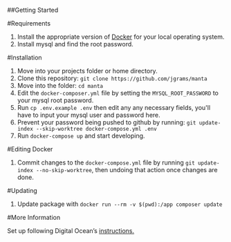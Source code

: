 ##Getting Started

#Requirements

1. Install the appropriate version of [Docker](https://docs.docker.com/install) for your local operating system.
1. Install mysql and find the root password.

#Installation
1. Move into your projects folder or home directory.
1. Clone this repository: `git clone https://github.com/jgrams/manta`
1. Move into the folder: `cd manta`
1. Edit the `docker-composer.yml` file by setting the `MYSQL_ROOT_PASSWORD` to your mysql root password.
1. Run `cp .env.example .env` then edit any any necessary fields, you'll have to input your mysql user and password here. 
1. Prevent your password being pushed to github by running: `git update-index --skip-worktree docker-compose.yml .env`
1. Run `docker-compose up` and start developing.

#Editing Docker

1. Commit changes to the `docker-compose.yml` file by running `git update-index --no-skip-worktree`, then undoing that action once changes are done.

#Updating

1. Update package with `docker run --rm -v $(pwd):/app composer update`

#More Information

Set up following Digital Ocean’s [instructions.](https://www.digitalocean.com/community/tutorials/how-to-set-up-laravel-nginx-and-mysql-with-docker-compose)

